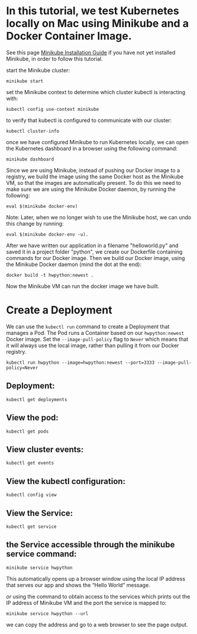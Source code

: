 # In this tutorial, we test Kubernetes locally on Mac using Minikube and a Docker Container Image.
See this page [Minikube Installation Guide](https://kubernetes.io/docs/tasks/tools/install-minikube/) if you have not yet installed Minikube, in order to follow this tutorial. 

start the Minikube cluster:

```minikube start```

set the Minikube context to determine which cluster kubectl is interacting with:

```kubectl config use-context minikube```

to verify that kubectl is configured to communicate with our cluster:

```kubectl cluster-info```

once we have configured Minikube to run Kubernetes locally, we can open the Kubernetes dashboard in a browser using the following command:

```minikube dashboard```

Since we are using Minikube, instead of pushing our Docker image to a registry, we build the image using the same Docker host as the Minikube VM, so that the images are automatically present.
To do this we need to make sure we are using the Minikube Docker daemon, by running the following:

```eval $(minikube docker-env)```

Note: Later, when we no longer wish to use the Minikube host, we can undo this change by running:

```eval $(minikube docker-env -u).```

After we have written our application in a filename "helloworld.py" and saved it in a project folder "python", we create our Dockerfile containing commands for our Docker image. 
Then we build our Docker image, using the Minikube Docker daemon (mind the dot at the end):

```docker build -t hwpython:newest .```

Now the Minikube VM can run the docker image we have built.

# Create a Deployment

We can use the ```kubectl run``` command to create a Deployment that manages a Pod. 
The Pod runs a Container based on our ```hwpython:newest``` Docker image. Set the ```--image-pull-policy``` flag to ```Never``` which means that it will always use the local image, rather than pulling it from our Docker registry.

```kubectl run hwpython --image=hwpython:newest --port=3333 --image-pull-policy=Never```

## Deployment: 

```kubectl get deployments```

## View the pod:

```kubectl get pods```

## View cluster events:

```kubectl get events```

## View the kubectl configuration:

```kubectl config view```

## View the Service:

```kubectl get service```

## the Service accessible through the minikube service command:

```minikube service hwpython```

This automatically opens up a browser window using the local IP address that serves our app and shows the “Hello World” message.

*or* using the command to obtain access to the services which prints out the IP address of Minikube VM and the port the service is mapped to:

```minikube service hwpython --url```

we can copy the address and go to a web browser to see the page output. 
